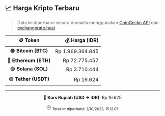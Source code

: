 

<!-- HARGA_KRIPTO -->
## 📈 Harga Kripto Terbaru

> Data ini diperbarui secara otomatis menggunakan [CoinGecko API](https://www.coingecko.com/) dan [exchangerate.host](https://exchangerate.host/)

<div align="center">

| 🪙 Token | 💰 Harga (IDR) |
|:------:|---------------:|
| 🟠 **Bitcoin (BTC)**   | Rp 1.969.364.845 |
| 🔵 **Ethereum (ETH)**  | Rp 72.775.457 |
| 🟣 **Solana (SOL)**    | Rp 3.710.444 |
| 🟢 **Tether (USDT)**   | Rp 16.624 |

---

💱 **Kurs Rupiah (USD → IDR)**: Rp 16.625

🕒 <sub>Terakhir diperbarui: 2/10/2025, 15.12.07</sub>

</div>
<!-- /HARGA_KRIPTO -->